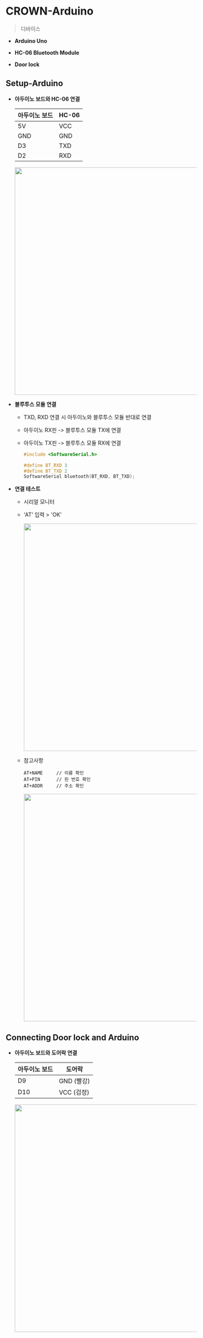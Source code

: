 # CROWN-Arduino

> 디바이스

- **Arduino Uno**
- **HC-06 Bluetooth Module**

- **Door lock**



## Setup-Arduino

- **아두이노 보드와 HC-06 연결**

  | 아두이노 보드 | HC-06 |
  | ------------- | ----- |
  | 5V            | VCC   |
  | GND           | GND   |
  | D3            | TXD   |
  | D2            | RXD   |

  <img src="https://user-images.githubusercontent.com/56067179/105966016-72759900-60c7-11eb-832a-0a77c12e0137.jpg" width="600px"/>



- **블루투스 모듈 연결**

  - TXD, RXD 연결 시 아두이노와 블루투스 모듈 반대로 연결
  - 아두이노 RX핀 -> 블루투스 모듈 TX에 연결
  - 아두이노 TX핀 -> 블루투스 모듈 RX에 연결
  

    ```c++
    #include <SoftwareSerial.h>

    #define BT_RXD 3
    #define BT_TXD 2
    SoftwareSerial bluetooth(BT_RXD, BT_TXD);
    ```



- **연결 테스트**

  - 시리얼 모니터
  - 'AT' 입력 > 'OK'

    <img src="https://user-images.githubusercontent.com/56067179/105967054-c6cd4880-60c8-11eb-9c54-050cc3dc9892.PNG" width="600px"/>

  - 참고사항

    ```
    AT+NAME 	// 이름 확인
    AT+PIN  	// 핀 번호 확인
    AT+ADDR 	// 주소 확인
    ```

    <img src="https://user-images.githubusercontent.com/56067179/105967048-c634b200-60c8-11eb-8cb0-68cc9f785b2d.PNG" width="600px"/>



## Connecting Door lock and Arduino

- **아두이노 보드와 도어락 연결**

  | 아두이노 보드 | 도어락     |
  | ------------- | ---------- |
  | D9            | GND (빨강) |
  | D10           | VCC (검정) |

  <img src="https://user-images.githubusercontent.com/56067179/105969758-f3cf2a80-60cb-11eb-9315-9083d21dd2ad.jpg" width="600px"/>
